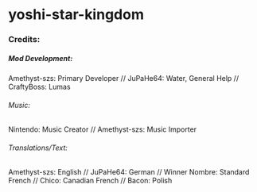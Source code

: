 # yoshi-star-kingdom

### Credits:

##### Mod Development:
Amethyst-szs: Primary Developer //
JuPaHe64: Water, General Help //
CraftyBoss: Lumas

###### Music:
Nintendo: Music Creator //
Amethyst-szs: Music Importer

###### Translations/Text:
Amethyst-szs: English //
JuPaHe64: German //
Winner Nombre: Standard French //
Chico: Canadian French //
Bacon: Polish
